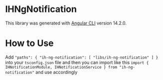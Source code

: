 # IHNgNotification

This library was generated with [Angular CLI](https://github.com/angular/angular-cli) version 14.2.0.

# How to Use

Add `"paths": { "ih-ng-notification": [ "libs/ih-ng-notification" ] }` into your `tsconfig.json` file and then you can import like this `import { IHNotificationModule, IHNotificationService } from "ih-ng-notification"` and use accordingly
